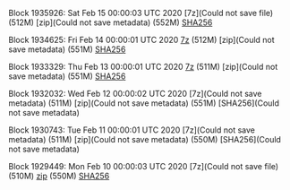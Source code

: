 Block 1935926: Sat Feb 15 00:00:03 UTC 2020 [7z](Could not save file) (512M) [zip](Could not save metadata) (552M) [SHA256](https://transfer.sh/xjfkA/sha256.txt)

Block 1934625: Fri Feb 14 00:00:01 UTC 2020 [7z]() (512M) [zip](Could not save metadata) (551M) [SHA256]()

Block 1933329: Thu Feb 13 00:00:01 UTC 2020 [7z]() (511M) [zip](Could not save metadata) (551M) [SHA256](https://transfer.sh/1XwM3/sha256.txt)

Block 1932032: Wed Feb 12 00:00:02 UTC 2020 [7z](Could not save metadata) (511M) [zip](Could not save metadata) (551M) [SHA256](Could not save metadata)

Block 1930743: Tue Feb 11 00:00:01 UTC 2020 [7z](Could not save metadata) (511M) [zip](Could not save metadata) (550M) [SHA256](Could not save metadata)

Block 1929449: Mon Feb 10 00:00:03 UTC 2020 [7z](Could not save file) (510M) [zip]() (550M) [SHA256]()
